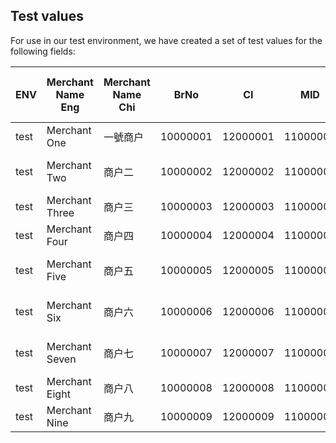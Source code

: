 
## Test values

For use in our test environment, we have created a set of test values for the following fields:

| ENV  | Merchant Name Eng | Merchant Name Chi | BrNo     | CI       | MID      | QF merchant Auth Code | Simulation             | 
|------|-------------------|-------------------|----------|----------|----------|-----------------------|------------------------|
| test | Merchant One      | 一號商户              | 10000001 | 12000001 | 11000001 | 11000001            | normal                 |
| test | Merchant Two      | 商户二               | 10000002 | 12000002 | 11000002 | 11000002             | big data file (<20MB)  | 
| test | Merchant Three    | 商户三               | 10000003 | 12000003 | 11000003 | 11000003             | normal                 |
| test | Merchant Four     | 商户四               | 10000004 | 12000004 | 11000004 | 11000004             | normal                 |
| test | Merchant Five     | 商户五               | 10000005 | 12000005 | 11000005 | 11000005             | big data file (<20MB)  |
| test | Merchant Six      | 商户六               | 10000006 | 12000006 | 11000006 | 11000006             | large data file (>20MB)|
| test | Merchant Seven    | 商户七               | 10000007 | 12000007 | 11000007 | 11000007             | large data file (>20MB)|
| test | Merchant Eight    | 商户八               | 10000008 | 12000008 | 11000008 | 11000008             | empty data file       |
| test | Merchant Nine     | 商户九               | 10000009 | 12000009 | 11000009 | 11000009             | empty data file       |
